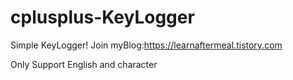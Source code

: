 # cplusplus-KeyLogger
Simple KeyLogger!      Join myBlog:https://learnaftermeal.tistory.com



Only Support English and character
